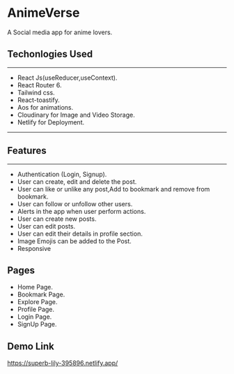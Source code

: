# AnimeVerse

A Social media app for anime lovers.

## Techonlogies Used

---

- React Js(useReducer,useContext).
- React Router 6.
- Tailwind css.
- React-toastify.
- Aos for animations.
- Cloudinary for Image and Video Storage.
- Netlify for Deployment.

---

## Features

---

- Authentication (Login, Signup).
- User can create, edit and delete the post.
- User can like or unlike any post,Add to bookmark and remove from bookmark.
- User can follow or unfollow other users.
- Alerts in the app when user perform actions.
- User can create new posts.
- User can edit posts.
- User can edit their details in profile section.
- Image Emojis can be added to the Post.
- Responsive

## Pages

- Home Page.
- Bookmark Page.
- Explore Page.
- Profile Page.
- Login Page.
- SignUp Page.

## Demo Link
https://superb-lily-395896.netlify.app/



